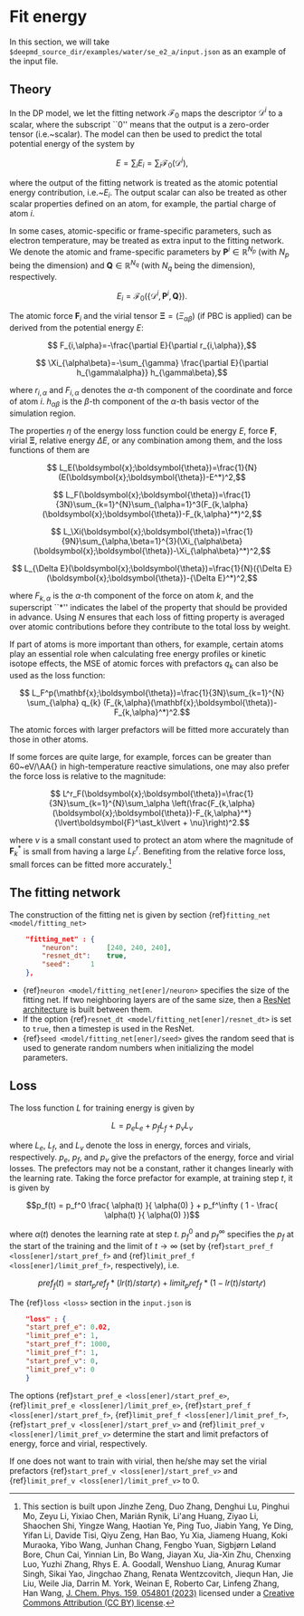 # Fit energy

In this section, we will take `$deepmd_source_dir/examples/water/se_e2_a/input.json` as an example of the input file.

## Theory

In the DP model, we let the fitting network $\mathcal{F}_0$ maps the descriptor $\mathcal D^i$ to a scalar, where the subscript ``0'' means that the output is a zero-order tensor (i.e.~scalar).  The model can then be used to predict the total potential energy of the system by
```math
    E  =  \sum_i E_i = \sum_i \mathcal F_0 (\mathcal D^i),
```
where the output of the fitting network is treated as the atomic potential energy contribution, i.e.~$E_i$.
The output scalar can also be treated as other scalar properties defined on an atom, for example, the partial charge of atom $i$.

In some cases, atomic-specific or frame-specific  parameters, such as electron temperature, may be treated as extra input to the fitting network.
We denote the atomic and frame-specific parameters by $\boldsymbol{P}^i\in \mathbb{R}^{N_p}$ (with $N_p$ being the dimension) and $\boldsymbol{Q}\in \mathbb{R}^{N_q}$ (with $N_q$ being the dimension), respectively.
```math
    E_i=\mathcal{F}_0(\{\mathcal{D}^i, \boldsymbol{P}^i, \boldsymbol Q\}).
```

The atomic force $\boldsymbol{F}_i$ and the virial tensor $\boldsymbol{\Xi} = (\Xi_{\alpha\beta})$ (if PBC is applied) can be derived from the potential energy $E$:
```math
    F_{i,\alpha}=-\frac{\partial E}{\partial r_{i,\alpha}},
```
```math
    \Xi_{\alpha\beta}=-\sum_{\gamma} \frac{\partial E}{\partial h_{\gamma\alpha}} h_{\gamma\beta},
```
where $r_{i,\alpha}$ and $F_{i,\alpha}$ denotes the $\alpha$-th component of the coordinate and force of atom $i$. $h_{\alpha\beta}$ is the $\beta$-th component of the $\alpha$-th basis vector of the simulation region.

The properties $\eta$ of the energy loss function could be energy $E$, force $\boldsymbol{F}$, virial $\boldsymbol{\Xi}$, relative energy $\Delta E$, or any combination among them, and the loss functions of them are
```math
    L_E(\boldsymbol{x};\boldsymbol{\theta})=\frac{1}{N}(E(\boldsymbol{x};\boldsymbol{\theta})-E^*)^2,
```
```math
    L_F(\boldsymbol{x};\boldsymbol{\theta})=\frac{1}{3N}\sum_{k=1}^{N}\sum_{\alpha=1}^3(F_{k,\alpha}(\boldsymbol{x};\boldsymbol{\theta})-F_{k,\alpha}^*)^2,
```
```math
    L_\Xi(\boldsymbol{x};\boldsymbol{\theta})=\frac{1}{9N}\sum_{\alpha,\beta=1}^{3}(\Xi_{\alpha\beta}(\boldsymbol{x};\boldsymbol{\theta})-\Xi_{\alpha\beta}^*)^2,
```
```math
    L_{\Delta E}(\boldsymbol{x};\boldsymbol{\theta})=\frac{1}{N}({\Delta E}(\boldsymbol{x};\boldsymbol{\theta})-{\Delta E}^*)^2,
```
where $F_{k,\alpha}$ is the $\alpha$-th component of the force on atom $k$, and the superscript ``$\ast$'' indicates the label of the property that should be provided in advance.
Using $N$ ensures that each loss of fitting property is averaged over atomic contributions before they contribute to the total loss by weight.

If part of atoms is more important than others, for example, certain atoms play an essential role when calculating free energy profiles or kinetic isotope effects, the MSE of atomic forces with prefactors $q_{k}$ can also be used as the loss function:
```math
    L_F^p(\mathbf{x};\boldsymbol{\theta})=\frac{1}{3N}\sum_{k=1}^{N} \sum_{\alpha} q_{k} (F_{k,\alpha}(\mathbf{x};\boldsymbol{\theta})-F_{k,\alpha}^*)^2.
```
The atomic forces with larger prefactors will be fitted more accurately than those in other atoms.

If some forces are quite large, for example, forces can be greater than 60~eV/\AA{} in high-temperature reactive simulations, one may also prefer the force loss is relative to the magnitude:
```math
    L^r_F(\boldsymbol{x};\boldsymbol{\theta})=\frac{1}{3N}\sum_{k=1}^{N}\sum_\alpha \left(\frac{F_{k,\alpha}(\boldsymbol{x};\boldsymbol{\theta})-F_{k,\alpha}^*}{\lvert\boldsymbol{F}^\ast_k\lvert + \nu}\right)^2.
```
where $\nu$ is a small constant used to protect
an atom where the magnitude of $\boldsymbol{F}^\ast_k$ is small from having a large $L^r_F$.
Benefiting from the relative force loss, small forces can be fitted more accurately.[^1]

[^1]: This section is built upon Jinzhe Zeng, Duo Zhang, Denghui Lu, Pinghui Mo, Zeyu Li, Yixiao Chen,  Marián Rynik, Li'ang Huang, Ziyao Li, Shaochen Shi, Yingze Wang, Haotian Ye, Ping Tuo, Jiabin Yang, Ye Ding, Yifan Li, Davide Tisi, Qiyu Zeng, Han Bao, Yu Xia, Jiameng Huang, Koki Muraoka, Yibo Wang, Junhan Chang, Fengbo Yuan, Sigbjørn Løland Bore, Chun Cai, Yinnian Lin, Bo Wang, Jiayan Xu, Jia-Xin Zhu, Chenxing Luo, Yuzhi Zhang, Rhys E. A. Goodall, Wenshuo Liang, Anurag Kumar Singh, Sikai Yao, Jingchao Zhang, Renata Wentzcovitch, Jiequn Han, Jie Liu, Weile Jia, Darrin M. York, Weinan E, Roberto Car, Linfeng Zhang, Han Wang, [J. Chem. Phys. 159, 054801 (2023)](https://doi.org/10.1063/5.0155600) licensed under a [Creative Commons Attribution (CC BY) license](http://creativecommons.org/licenses/by/4.0/).

## The fitting network

The construction of the fitting net is given by section {ref}`fitting_net <model/fitting_net>`
```json
	"fitting_net" : {
	    "neuron":		[240, 240, 240],
	    "resnet_dt":	true,
	    "seed":		1
	},
```
* {ref}`neuron <model/fitting_net[ener]/neuron>` specifies the size of the fitting net. If two neighboring layers are of the same size, then a [ResNet architecture](https://arxiv.org/abs/1512.03385) is built between them.
* If the option {ref}`resnet_dt <model/fitting_net[ener]/resnet_dt>` is set to `true`, then a timestep is used in the ResNet.
* {ref}`seed <model/fitting_net[ener]/seed>` gives the random seed that is used to generate random numbers when initializing the model parameters.

## Loss

The loss function $L$ for training energy is given by

$$L = p_e L_e + p_f L_f + p_v L_v$$

where $L_e$, $L_f$, and $L_v$ denote the loss in energy, forces and virials, respectively. $p_e$, $p_f$, and $p_v$ give the prefactors of the energy, force and virial losses. The prefectors may not be a constant, rather it changes linearly with the learning rate. Taking the force prefactor for example, at training step $t$, it is given by

$$p_f(t) = p_f^0 \frac{ \alpha(t) }{ \alpha(0) } + p_f^\infty ( 1 - \frac{ \alpha(t) }{ \alpha(0) })$$

where $\alpha(t)$ denotes the learning rate at step $t$. $p_f^0$ and $p_f^\infty$ specifies the $p_f$ at the start of the training and the limit of $t \to \infty$ (set by {ref}`start_pref_f <loss[ener]/start_pref_f>` and {ref}`limit_pref_f <loss[ener]/limit_pref_f>`, respectively), i.e.
```math
pref_f(t) = start_pref_f * ( lr(t) / start_lr ) + limit_pref_f * ( 1 - lr(t) / start_lr )
```

The {ref}`loss <loss>` section in the `input.json` is
```json
    "loss" : {
	"start_pref_e":	0.02,
	"limit_pref_e":	1,
	"start_pref_f":	1000,
	"limit_pref_f":	1,
	"start_pref_v":	0,
	"limit_pref_v":	0
    }
```
The options {ref}`start_pref_e <loss[ener]/start_pref_e>`, {ref}`limit_pref_e <loss[ener]/limit_pref_e>`, {ref}`start_pref_f <loss[ener]/start_pref_f>`, {ref}`limit_pref_f <loss[ener]/limit_pref_f>`, {ref}`start_pref_v <loss[ener]/start_pref_v>` and {ref}`limit_pref_v <loss[ener]/limit_pref_v>` determine the start and limit prefactors of energy, force and virial, respectively.

If one does not want to train with virial, then he/she may set the virial prefactors {ref}`start_pref_v <loss[ener]/start_pref_v>` and {ref}`limit_pref_v <loss[ener]/limit_pref_v>` to 0.
